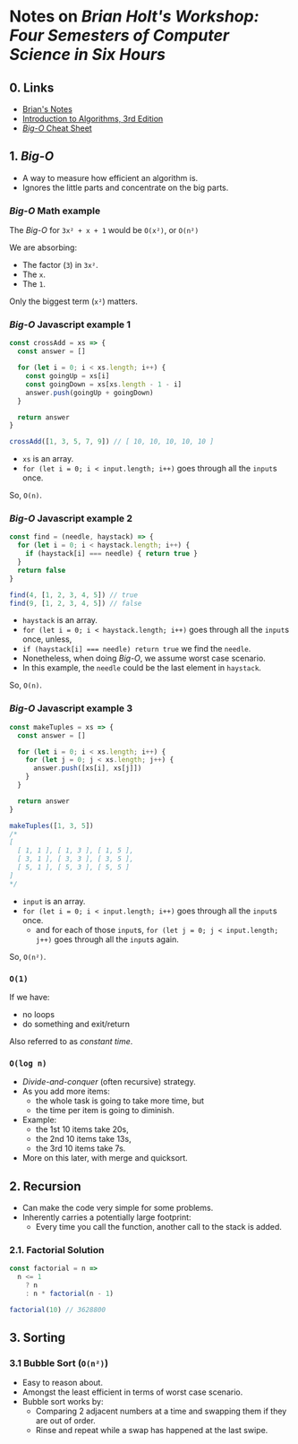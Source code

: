 # Notes on *Brian Holt's Workshop: Four Semesters of Computer Science in Six Hours*

## 0. Links

- [Brian's Notes](http://btholt.github.io/four-semesters-of-cs/)
- [Introduction to Algorithms, 3rd Edition](https://mitpress.mit.edu/books/introduction-algorithms)
- [*Big-O* Cheat Sheet](http://bigOcheatsheet.com)


## 1. *Big-O*

- A way to measure how efficient an algorithm is.
- Ignores the little parts and concentrate on the big parts.

### *Big-O* Math example

The *Big-O* for `3x² + x + 1` would be `O(x²)`, or `O(n²)`

We are absorbing:

- The factor (`3`) in `3x²`.
- The `x`.
- The `1`.

Only the biggest term (`x²`) matters.

### *Big-O* Javascript example 1

``` js
const crossAdd = xs => {
  const answer = []

  for (let i = 0; i < xs.length; i++) {
    const goingUp = xs[i]
    const goingDown = xs[xs.length - 1 - i]
    answer.push(goingUp + goingDown)
  }

  return answer
}

crossAdd([1, 3, 5, 7, 9]) // [ 10, 10, 10, 10, 10 ]
```

- `xs` is an array.
- `for (let i = 0; i < input.length; i++)` goes through all the `input`s once.

So, `O(n)`.

### *Big-O* Javascript example 2

``` js
const find = (needle, haystack) => {
  for (let i = 0; i < haystack.length; i++) {
    if (haystack[i] === needle) { return true }
  }
  return false
}

find(4, [1, 2, 3, 4, 5]) // true
find(9, [1, 2, 3, 4, 5]) // false
```

- `haystack` is an array.
- `for (let i = 0; i < haystack.length; i++)` goes through all the `input`s once, unless,
- `if (haystack[i] === needle) return true` we find the `needle`.
- Nonetheless, when doing *Big-O*, we assume worst case scenario.
- In this example, the `needle` could be the last element in `haystack`.

So, `O(n)`.

### *Big-O* Javascript example 3

``` js
const makeTuples = xs => {
  const answer = []

  for (let i = 0; i < xs.length; i++) {
    for (let j = 0; j < xs.length; j++) {
      answer.push([xs[i], xs[j]])
    }
  }

  return answer
}

makeTuples([1, 3, 5])
/*
[
  [ 1, 1 ], [ 1, 3 ], [ 1, 5 ],
  [ 3, 1 ], [ 3, 3 ], [ 3, 5 ],
  [ 5, 1 ], [ 5, 3 ], [ 5, 5 ]
]
*/
```

- `input` is an array.
- `for (let i = 0; i < input.length; i++)` goes through all the `input`s once.
	- and for each of those `input`s, `for (let j = 0; j < input.length; j++)` goes through all the `input`s again.

So, `O(n²)`.

### `O(1)`

If we have:

- no loops
- do something and exit/return

Also referred to as *constant time*.

### `O(log n)`

- *Divide-and-conquer* (often recursive) strategy.
- As you add more items:
	- the whole task is going to take more time, but
	- the time per item is going to diminish.
- Example:
	- the 1st 10 items take 20s,
	- the 2nd 10 items take 13s,
	- the 3rd 10 items take 7s.
- More on this later, with merge and quicksort.


## 2. Recursion

- Can make the code very simple for some problems.
- Inherently carries a potentially large footprint:
	- Every time you call the function, another call to the stack is added.

### 2.1. Factorial Solution

``` js
const factorial = n =>
  n <= 1
    ? n
    : n * factorial(n - 1)

factorial(10) // 3628800
```


## 3. Sorting

### 3.1 Bubble Sort (`O(n²)`)

- Easy to reason about.
- Amongst the least efficient in terms of worst case scenario.
- Bubble sort works by:
  - Comparing 2 adjacent numbers at a time and swapping them if they are out of order.
  - Rinse and repeat while a swap has happened at the last swipe.
